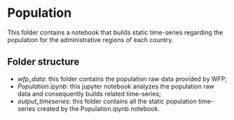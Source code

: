 # Population

This folder contains a notebook that builds static time-series regarding the population for the administrative regions of each country.

## Folder structure

- *wfp_data*: this folder contains the population raw data provided by WFP;
- *Population.ipynb*: this jupyter notebook analyzes the population raw data and consequently builds related time-series;
- *output_timeseries*: this folder contains all the static population time-series created by the Population.ipynb notebook.
